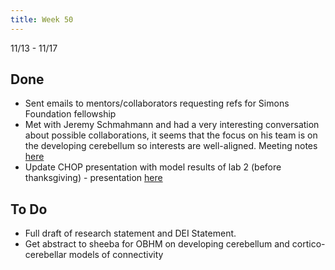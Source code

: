 ```yaml
---
title: Week 50
---
```


11/13 - 11/17

## Done
* Sent emails to mentors/collaborators requesting refs for Simons Foundation fellowship
* Met with Jeremy Schmahmann and had a very interesting conversation about possible collaborations, it seems that the focus on his team is on the developing cerebellum so interests are well-aligned. Meeting notes [here](https://docs.google.com/document/d/1osx60F3vjVTn6s4K52ILa6qvjSb0hugw4eT1aVf2rh4/edit?usp=sharing)
* Update CHOP presentation with model results of lab 2 (before thanksgiving) - presentation [here](https://docs.google.com/presentation/d/1f03IpPbHqATkfW-EhLg8CAtfULf_NhorOBi2uOxSSyA/edit?usp=sharing)

## To Do
* Full draft of research statement and DEI Statement.
* Get abstract to sheeba for OBHM on developing cerebellum and cortico-cerebellar models of connectivity
